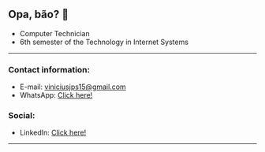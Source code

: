 ## **Opa, bão? 👋**

   - Computer Technician
   - 6th semester of the Technology in Internet Systems

<hr>

  ### Contact information:
  
  - E-mail: viniciusjps15@gmail.com
  - WhatsApp: <a href="https://wa.me/5532984589166" target="_blank">Click here!</a>

  ### Social:

  - LinkedIn: <a href="https://www.linkedin.com/in/vinícius-pires-401592214" target="_blank">Click here!</a>
 
 <hr>
